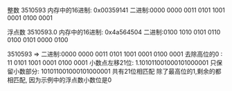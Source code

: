 整数 3510593 内存中的16进制: 0x00359141
二进制:0000 0000  0011 0101  1001 0001  0100 0001

浮点数 3510593.0 内存中的16进制: 0x4a564504
二进制:0100 1010  0101 0110  0100 0101  0000 0100

3510593 => 二进制:0000 0000  0011 0101  1001 0001  0100 0001
去除高位的0 : 11 0101  1001 0001  0100 0001
小数点左移21位: 1.101011001000101000001 
只保留小数部分: 101011001000101000001
共有21位相匹配
除了最高位的1,剩余的都相匹配, 因为示例中的浮点数小数位是0